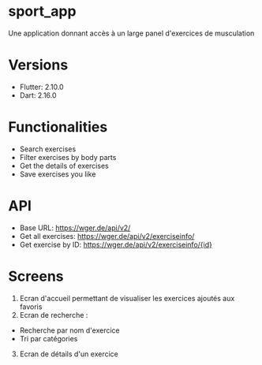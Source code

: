 # sport_app

Une application donnant accès à un large panel d'exercices de musculation

# Versions

- Flutter: 2.10.0
- Dart: 2.16.0

# Functionalities

- Search exercises 
- Filter exercises by body parts
- Get the details of exercises
- Save exercises you like

# API

- Base URL: https://wger.de/api/v2/
- Get all exercises: https://wger.de/api/v2/exerciseinfo/
- Get exercise by ID: https://wger.de/api/v2/exerciseinfo/{id}

# Screens

1. Ecran d'accueil permettant de visualiser les exercices ajoutés aux favoris
2. Ecran de recherche :
 - Recherche par nom d'exercice
 - Tri par catégories
3. Ecran de détails d'un exercice 